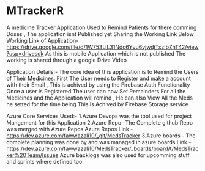 # MTrackerR
 A medicine Tracker Application Used to Remind Patients for there comming Doses , The application isnt Published yet Sharing the Working Link Below
 Working Link of Application- https://drive.google.com/file/d/1W753LiL31Ndc6Yvu6vjwdjTxzIbZhT42/view?usp=drivesdk
As this is mobile Application which is not published The working is shared through a google Drive Video

Application Details:-
The core idea of this application is to Remind the Users of Their Medicines.
First The User needs to Register and make a account with their Email , This is achived by using the Firebase Auth Functionality
Once a user is Registered The user can now Set Remainders For all the Medicines and the Application will remind , He can also View All the Meds he setted for the time being
This is Achived by Firebase Storage service

Azure Core Services Used:-
                           1.Azure Devops was the tool used for project Mangement for this Application
                           2.Azure Repo- The Complete github Repo was merged with Azure Repos  Azure Repos Link - https://dev.azure.com/fawwazali10/_git/MedsTracker
                           3.Azure boards - The complete planning was done by and was managed in azure boards Link - https://dev.azure.com/fawwazali10/MedsTracker/_boards/board/t/MedsTracker%20Team/Issues
                            Azure backlogs was also used for upcomming stuff and sprints where defined too.
